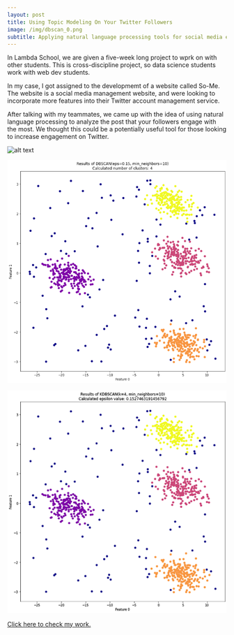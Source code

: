 ```yaml
---
layout: post
title: Using Topic Modeling On Your Twitter Followers
image: /img/dbscan_0.png
subtitle: Applying natural language processing tools for social media engagement analysis
---
```


In Lambda School, we are given a five-week long project to wprk on with other students. This is cross-discipline project, so data science students work with web dev students. 

In my case, I got assigned to the developmemt of a website called So-Me. The website is a social media management website, and were looking to incorporate more features into their Twitter account management service. 

After talking with my teammates, we came up with the idea of using natural language processing to analyze the post that your followers engage with the most. We thought this could be a potentially useful tool for those looking to increase engagement on Twitter.

![alt text](/img/dbscan_1.gif "DBSCAN algorithm as demonstrated by an online tool")

![alt text](/img/dbscan_2.png "DBSCAN algorithm applied to a clustered dataset with noise")

![alt text](/img/dbscan_3.png "K-DBSCAN algorithm applied to a clustered dataset with noise")

[Click here to check my work.](https://github.com/BuildABuddha/DBSCAN "DBSCAN/KDBSCAN GitHub Repo")
